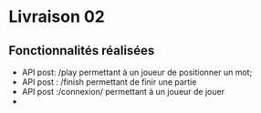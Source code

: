 # Livraison 02
## Fonctionnalités réalisées
- API post: /play permettant à un joueur de positionner un mot;
- API post : /finish permettant de finir une partie
- API post :/connexion/ permettant à un joueur de jouer 
- 